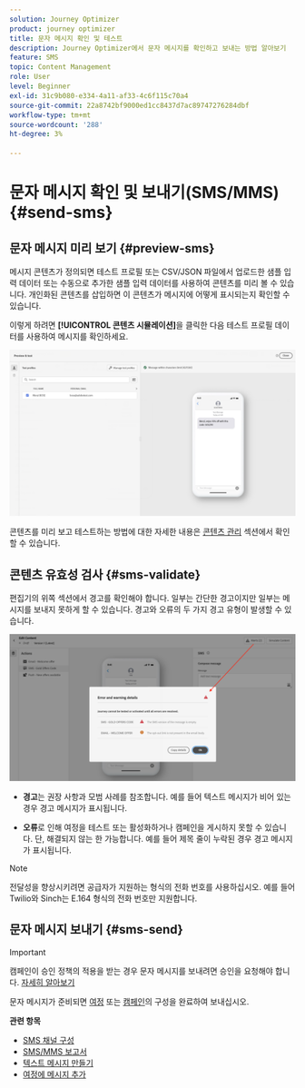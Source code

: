 ```yaml
---
solution: Journey Optimizer
product: journey optimizer
title: 문자 메시지 확인 및 테스트
description: Journey Optimizer에서 문자 메시지를 확인하고 보내는 방법 알아보기
feature: SMS
topic: Content Management
role: User
level: Beginner
exl-id: 31c9b080-e334-4a11-af33-4c6f115c70a4
source-git-commit: 22a8742bf9000ed1cc8437d7ac89747276284dbf
workflow-type: tm+mt
source-wordcount: '288'
ht-degree: 3%

---
```


# 문자 메시지 확인 및 보내기(SMS/MMS){#send-sms}

## 문자 메시지 미리 보기 {#preview-sms}

메시지 콘텐츠가 정의되면 테스트 프로필 또는 CSV/JSON 파일에서 업로드한 샘플 입력 데이터 또는 수동으로 추가한 샘플 입력 데이터를 사용하여 콘텐츠를 미리 볼 수 있습니다. 개인화된 콘텐츠를 삽입하면 이 콘텐츠가 메시지에 어떻게 표시되는지 확인할 수 있습니다.

이렇게 하려면 **[!UICONTROL 콘텐츠 시뮬레이션]**&#x200B;을 클릭한 다음 테스트 프로필 데이터를 사용하여 메시지를 확인하세요.

![](assets/sms_preview_2.png)

콘텐츠를 미리 보고 테스트하는 방법에 대한 자세한 내용은 [콘텐츠 관리](../content-management/preview-test.md) 섹션에서 확인할 수 있습니다.

## 콘텐츠 유효성 검사 {#sms-validate}

편집기의 위쪽 섹션에서 경고를 확인해야 합니다. 일부는 간단한 경고이지만 일부는 메시지를 보내지 못하게 할 수 있습니다. 경고와 오류의 두 가지 경고 유형이 발생할 수 있습니다.

![](assets/sms-alert-button.png)

* **경고**&#x200B;는 권장 사항과 모범 사례를 참조합니다. 예를 들어 텍스트 메시지가 비어 있는 경우 경고 메시지가 표시됩니다.

* **오류**&#x200B;로 인해 여정을 테스트 또는 활성화하거나 캠페인을 게시하지 못할 수 있습니다. 단, 해결되지 않는 한 가능합니다. 예를 들어 제목 줄이 누락된 경우 경고 메시지가 표시됩니다.


>[!NOTE]
>
> 전달성을 향상시키려면 공급자가 지원하는 형식의 전화 번호를 사용하십시오. 예를 들어 Twilio와 Sinch는 E.164 형식의 전화 번호만 지원합니다.

## 문자 메시지 보내기 {#sms-send}

>[!IMPORTANT]
>
> 캠페인이 승인 정책의 적용을 받는 경우 문자 메시지를 보내려면 승인을 요청해야 합니다. [자세히 알아보기](../test-approve/gs-approval.md)

문자 메시지가 준비되면 [여정](../building-journeys/journey-gs.md) 또는 [캠페인](../campaigns/create-campaign.md)의 구성을 완료하여 보내십시오.

**관련 항목**

* [SMS 채널 구성](sms-configuration.md)
* [SMS/MMS 보고서](../reports/journey-global-report-cja-sms.md)
* [텍스트 메시지 만들기](create-sms.md)
* [여정에 메시지 추가](../building-journeys/journeys-message.md)
